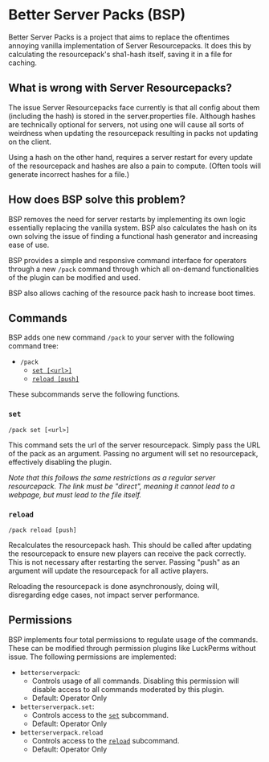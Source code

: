# Better Server Packs (BSP)
Better Server Packs is a project that aims to replace the oftentimes annoying 
vanilla implementation of Server Resourcepacks. It does this by calculating the
resourcepack's sha1-hash itself, saving it in a file for caching.


## What is wrong with Server Resourcepacks?
The issue Server Resourcepacks face currently is that all config about them
(including the hash) is stored in the server.properties file. Although hashes are
technically optional for servers, not using one will cause all sorts of
weirdness when updating the resourcepack resulting in packs not updating on the
client. 

Using a hash on the other hand, requires a server restart for every update of 
the resourcepack and hashes are also a pain to compute. 
(Often tools will generate incorrect hashes for a file.)


## How does BSP solve this problem?
BSP removes the need for server restarts by implementing its own logic
essentially replacing the vanilla system. BSP also calculates the hash on its
own solving the issue of finding a functional hash generator and increasing
ease of use.

BSP provides a simple and responsive command interface for operators through 
a new `/pack` command through which all on-demand functionalities of the plugin
can be modified and used.

BSP also allows caching of the resource pack hash to increase boot times.


## Commands
BSP adds one new command `/pack` to your server with the following command tree:
+ `/pack`
  + [`set [<url>]`](#set)
  + [`reload [push]`](#reload)

These subcommands serve the following functions.

### `set`
`/pack set [<url>]`

This command sets the url of the server resourcepack. Simply pass the URL of the
pack as an argument. Passing no argument will set no resourcepack, effectively
disabling the plugin.

*Note that this follows the same restrictions as a regular server resourcepack.
The link must be "direct", meaning it cannot lead to a webpage, but must lead to
the file itself.*

### `reload`
`/pack reload [push]`

Recalculates the resourcepack hash. This should be called after updating the
resourcepack to ensure new players can receive the pack correctly. This is not
necessary after restarting the server. Passing "push" as an argument will update the resourcepack for all active 
players.

Reloading the resourcepack is done asynchronously, doing will, disregarding edge
cases, not impact server performance. 


## Permissions
BSP implements four total permissions to regulate usage of the commands. These
can be modified through permission plugins like LuckPerms without issue.
The following permissions are implemented:
+ `betterserverpack`:
  + Controls usage of all commands. Disabling this permission will disable 
    access to all commands moderated by this plugin.
  + Default: Operator Only
+ `betterserverpack.set`:
  + Controls access to the [`set`](#set) subcommand.
  + Default: Operator Only
+ `betterserverpack.reload`
  + Controls access to the [`reload`](#reload) subcommand.
  + Default: Operator Only